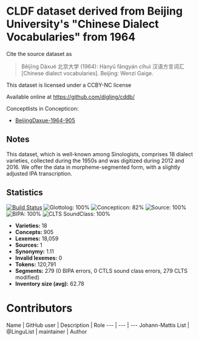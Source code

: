 # CLDF dataset derived from Beijing University's "Chinese Dialect Vocabularies" from 1964

Cite the source dataset as

> Běijīng Dàxué 北京大学 (1964): Hànyǔ fāngyán cíhuì 汉语方言词汇 [Chinese dialect vocabularies]. Beijing: Wenzi Gaige.

This dataset is licensed under a CCBY-NC license

Available online at https://github.com/digling/cddb/


Conceptlists in Concepticon:
- [BeijingDaxue-1964-905](https://concepticon.clld.org/contributions/BeijingDaxue-1964-905)
## Notes

This dataset, which is well-known among Sinologists, comprises 18 dialect varieties, collected during the 1950s and was digitized during 2012 and 2016. We offer the data in morpheme-segmented form, with a slightly adjusted IPA transcription.



## Statistics


[![Build Status](https://travis-ci.org/lexibank/beidasinitic.svg?branch=master)](https://travis-ci.org/lexibank/beidasinitic)
![Glottolog: 100%](https://img.shields.io/badge/Glottolog-100%25-brightgreen.svg "Glottolog: 100%")
![Concepticon: 82%](https://img.shields.io/badge/Concepticon-82%25-yellowgreen.svg "Concepticon: 82%")
![Source: 100%](https://img.shields.io/badge/Source-100%25-brightgreen.svg "Source: 100%")
![BIPA: 100%](https://img.shields.io/badge/BIPA-100%25-brightgreen.svg "BIPA: 100%")
![CLTS SoundClass: 100%](https://img.shields.io/badge/CLTS%20SoundClass-100%25-brightgreen.svg "CLTS SoundClass: 100%")

- **Varieties:** 18
- **Concepts:** 905
- **Lexemes:** 18,059
- **Sources:** 1
- **Synonymy:** 1.11
- **Invalid lexemes:** 0
- **Tokens:** 120,791
- **Segments:** 279 (0 BIPA errors, 0 CTLS sound class errors, 279 CLTS modified)
- **Inventory size (avg):** 62.78

# Contributors

Name | GitHub user | Description | Role
--- | --- | ---
Johann-Mattis List | @LinguList | maintainer | Author


